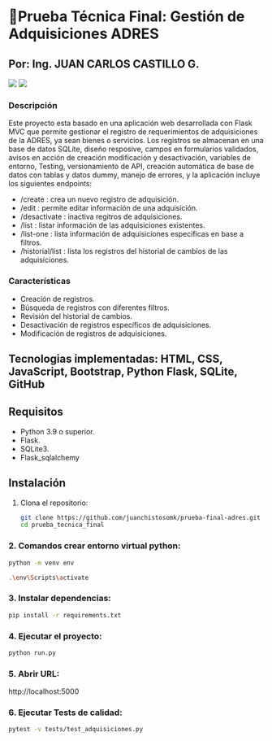 # 📝Prueba Técnica Final: Gestión de Adquisiciones ADRES

## Por: Ing. JUAN CARLOS CASTILLO G.

<a href="https://freeimage.host/i/3z3afwJ" target="_blank"><img src="https://iili.io/3z3afwJ.md.png" border="0"></a>
<a href="https://freeimage.host/i/3zfJh8P" target="_blank"><img src="https://iili.io/3zfJh8P.md.png" border="0"></a>

### Descripción

Este proyecto esta basado en una aplicación web desarrollada con Flask MVC que permite gestionar el registro de requerimientos de adquisiciones de la ADRES, ya sean bienes o servicios. Los registros se almacenan en una base de datos SQLite, diseño resposive, campos en formularios validados, avisos en acción de creación modificación y desactivación, variables de entorno, Testing, versionamiento de API, creación automática de base de datos con tablas y datos dummy, manejo de errores, y la aplicación incluye los siguientes endpoints:

- /create : crea un nuevo registro de adquisición.
- /edit : permite editar información de una adquisición.
- /desactivate : inactiva regitros de adquisiciones.
- /list : listar información de las adquisiciones existentes.
- /list-one : lista información de adquisiciones especificas en base a filtros.
- /historial/list : lista los registros del historial de cambios de las adquisiciones.

### Características

- Creación de registros.
- Búsqueda de registros con diferentes filtros.
- Revisión del historial de cambios.
- Desactivación de registros específicos de adquisiciones.
- Modificación de registros de adquisiciones.

## Tecnologias implementadas: HTML, CSS, JavaScript, Bootstrap, Python Flask, SQLite, GitHub

## Requisitos

- Python 3.9 o superior.
- Flask.
- SQLite3.
- Flask_sqlalchemy

## Instalación

1. Clona el repositorio:

   ```bash
   git clone https://github.com/juanchistosomk/prueba-final-adres.git
   cd prueba_tecnica_final
   ```

### 2. Comandos crear entorno virtual python:

```bash
python -m venv env
```

```bash
.\env\Scripts\activate
```

### 3. Instalar dependencias:

```bash
pip install -r requirements.txt
```

### 4. Ejecutar el proyecto:

```bash
python run.py
```

### 5. Abrir URL:

http://localhost:5000

### 6. Ejecutar Tests de calidad:

```bash
pytest -v tests/test_adquisiciones.py
```
